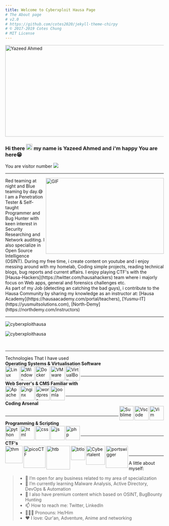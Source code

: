 ```yaml
---
title: Welcome to Cyberxploit Hausa Page
# The About page
# v2.0
# https://github.com/cotes2020/jekyll-theme-chirpy
# © 2017-2019 Cotes Chung
# MIT License
---
```


<img align="center" alt="Yazeed Ahmed" img src="../../assets/img/Posts/banner.png" height="290px" width="580px">

### Hi there <img src="https://media.giphy.com/media/hvRJCLFzcasrR4ia7z/giphy.gif" width="20px"> my name is Yazeed Ahmed and i'm happy You are here😁
You are visitor number <img src="https://profile-counter.glitch.me/cyberxploit/count.svg" />
<hr>
<img align="right" alt="GIF" src="../../assets/img/Posts/resources/code.gif" width="375" height="240" />
Red teaming at night and Blue teaming by day.😅 I am a Penetration Tester & Self-taught Programmer and Bug Hunter with keen interest in Security Researching and Network auditing. I also specialize in Open Source Intelligence (OSINT). During my free time, i create content on youtube and i enjoy messing around with my homelab, Coding simple projects, reading technical blogs, bug reports and current affairs. I enjoy playing CTF's with the [Hausa-Hackers](https://twitter.com/hausahackers) team where i majorly focus on Web apps, general and forensics challenges etc.

<br>
As part of my Job (detecting an catching the bad guys), i contribute to the Hausa Community by sharing my knowledge as an instructor at: [Hausa Academy](https://hausaacademy.com/portal/teachers), [Yusmu-IT](https://yusmuitsolutions.com), [North-Demy](https://northdemy.com/instructors)

<!--<a href="https://www.abuseipdb.com/user/90480" title="AbuseIPDB is an IP address blacklist for webmasters and sysadmins to report IP addresses engaging in abusive behavior on their networks">
	<img src="https://www.abuseipdb.com/contributor/90480.svg" alt="AbuseIPDB Contributor Badge" style="width: 269px;border-radius: 5px;border-top: 5px solid #058403;border-right: 5px solid #111;border-bottom: 5px solid #111;border-left: 5px solid #058403;padding: 5px;">
</a> --->
<br>
<hr>
<!-- Github STATS -->
<p align="left"> 
	<img src="https://github-readme-stats.vercel.app/api?username=cyberxploithausa&show_icons=true&theme=radical" alt="cyberxploithausa"/>
</p>
<p align="left"> 
	<img src="https://github-readme-stats.vercel.app/api/top-langs/?username=cyberxploithausa&layout=compact&theme=radical" alt="cyberxploithausa" />
</p>
<br>
<hr>
<h>Technologies That I have used</h>
<br>
<b>Operating Systems & Virtualisation Software</b>
<div display="space-between" width="100px">
	<img align="left" width="45px" src="../../assets/img/Posts/resources/linux.svg" alt="Linux">
	<img align="left" width="45px" src="../../assets/img/Posts/resources/windows.svg" alt="Windows">
	<img align="left" width="45px" src="../../assets/img/Posts/resources/docker.svg" alt="Docker">
	<img align="left" width="45px" src="../../assets/img/Posts/resources/vmware%20(1).svg" alt="VMware">
	<img align="left" width="45px" src="../../assets/img/Posts/resources/virtualbox-icon.svg" alt="VirtualBox">
</div>
<br>
<hr>
<b>Web Server's & CMS Familiar with</b>
<div display="flex" align="left" justify-content="space-between" align-items="centre" width="100%">
	<img align="left" width="45px" src="../../assets/img/Posts/resources/apache-13.svg" alt="Apache">
	<img align="left" width="45px" src="../../assets/img/Posts/resources/nginx-1.svg" alt="nginx">
	<img align="left" width="45px" src="../../assets/img/Posts/resources/wordpress-blue.svg" alt="wordpress">
	<img align="left" width="45px" src="../../assets/img/Posts/resources/joomla.svg" alt="joomla">
</div>
<br>
<hr>
<b>Coding Arsenal</b>
<div display="flex" align="left" justify-content="space-between" align-items="centre" width="100%">
	<img width="45px" align="right" src="../../assets/img/Posts/resources/Vimlogo.svg" alt="Vim">
	<img width="45px" align="right" src="../../assets/img/Posts/resources/Visual_Studio_Code_1.35_icon.svg" alt="Vscode">
	<img width="45px" align="right" src="../../assets/img/Posts/resources/sublime-text.svg" alt="Sublime">
	
</div>
<br>
<hr>
<b>Programming & Scripting</b>
<div display="flex" align="left" justify-content="space-between" align-items="centre" width="100%">
	<img align="left" width="45px" src="../../assets/img/Posts/resources/python.svg" alt="python">
	<img align="left" width="45px" src="../../assets/img/Posts/resources/HTML5_Badge.svg" alt="html">
	<img align="left" width="45px" src="../../assets/img/Posts/resources/CSS3_logo.svg" alt="css">
	<img align="left" width="45px" src="../../assets/img/Posts/resources/javascript-1.svg" alt="js">
	<img align="left" width="45px" src="../../assets/img/Posts/resources/php.svg" alt="php">
</div>
<br>
<hr>
<b>CTF's</b>
<div display="flex" align="left" justify-content="space-between" align-items="centre" width="100%">
	<img align="left" width="55px" src="https://assets.tryhackme.com/img/logo/tryhackme_logo_full.svg" alt="thm">
	<img align="left" width="70px" src="	https://picoctf.org/img/logos/picoctf-logo-horizontal-white.svg
" alt="picoCTF">
	<img align="left" width="75px" src="https://app.hackthebox.eu/images/logos/logo-htb.svg" alt="htb">
	<img align="left" width="45px" src="https://blueteamlabs.online/images/logo.png" alt="btlo">
	<img align="left" width="60px" src="https://cybertalents.com/images/logo-footer.png" alt="Cybertalent">
	<img align="left" width="70px" src="https://www.qbssoftware.com/image/cache/catalog/qbs/burpsuite-250x250.png" alt="portswigger">
</div>
<br>
<hr>

A little about myself:
>* 🐳 I’m open for any business related to my area of specialization
>* 🐞 I’m currently learning Malware Analysis, Active Directory, DevOps & Automation
>* 🤔 I also have premium content which based on OSINT, BugBounty Hunting
>* 📫 How to reach me: Twitter, LinkedIn
>* 🙎🏾‍♂️ Pronouns: He/Him
>* ❤ I love: Qur'an, Adventure, Anime and networking
<br>
<!-- <script data-name="BMC-Widget" data-cfasync="false" src="https://cdnjs.buymeacoffee.com/1.0.0/widget.prod.min.js" data-id="oste" data-description="Support me on Buy me a coffee!" data-message="" data-color="#FF5F5F" data-position="Right" data-x_margin="18" data-y_margin="18"></script> -->

<script data-name="BMC-Widget" data-cfasync="false" src="https://buymeacoffee.com/cyberxploit" data-id="cyberxploit" data-description="Support me on Buy me a coffee!" data-message="" data-color="#FF5F5F" data-position="Right" data-x_margin="18" data-y_margin="18"></script>
